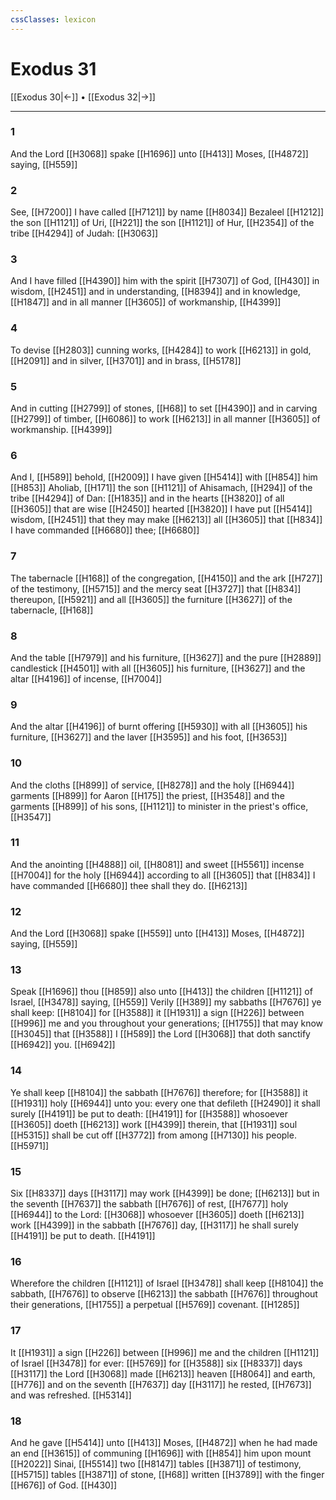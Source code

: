 ```yaml
---
cssClasses: lexicon
---
```

# Exodus 31

[[Exodus 30|←]] • [[Exodus 32|→]]

---

### 1
And the Lord [[H3068]] spake [[H1696]] unto [[H413]] Moses, [[H4872]] saying, [[H559]]

### 2
See, [[H7200]] I have called [[H7121]] by name [[H8034]] Bezaleel [[H1212]] the son [[H1121]] of Uri, [[H221]] the son [[H1121]] of Hur, [[H2354]] of the tribe [[H4294]] of Judah: [[H3063]]

### 3
And I have filled [[H4390]] him with the spirit [[H7307]] of God, [[H430]] in wisdom, [[H2451]] and in understanding, [[H8394]] and in knowledge, [[H1847]] and in all manner [[H3605]] of workmanship, [[H4399]]

### 4
To devise [[H2803]] cunning works, [[H4284]] to work [[H6213]] in gold, [[H2091]] and in silver, [[H3701]] and in brass, [[H5178]]

### 5
And in cutting [[H2799]] of stones, [[H68]] to set [[H4390]] and in carving [[H2799]] of timber, [[H6086]] to work [[H6213]] in all manner [[H3605]] of workmanship. [[H4399]]

### 6
And I, [[H589]] behold, [[H2009]] I have given [[H5414]] with [[H854]]  him [[H853]] Aholiab, [[H171]] the son [[H1121]] of Ahisamach, [[H294]] of the tribe [[H4294]] of Dan: [[H1835]] and in the hearts [[H3820]] of all [[H3605]] that are wise [[H2450]] hearted [[H3820]] I have put [[H5414]] wisdom, [[H2451]] that they may make [[H6213]] all [[H3605]] that [[H834]] I have commanded [[H6680]] thee; [[H6680]]

### 7
The tabernacle [[H168]] of the congregation, [[H4150]] and the ark [[H727]] of the testimony, [[H5715]] and the mercy seat [[H3727]] that [[H834]] thereupon, [[H5921]] and all [[H3605]] the furniture [[H3627]] of the tabernacle, [[H168]]

### 8
And the table [[H7979]] and his furniture, [[H3627]] and the pure [[H2889]] candlestick [[H4501]] with all [[H3605]] his furniture, [[H3627]] and the altar [[H4196]] of incense, [[H7004]]

### 9
And the altar [[H4196]] of burnt offering [[H5930]] with all [[H3605]] his furniture, [[H3627]] and the laver [[H3595]] and his foot, [[H3653]]

### 10
And the cloths [[H899]] of service, [[H8278]] and the holy [[H6944]] garments [[H899]] for Aaron [[H175]] the priest, [[H3548]] and the garments [[H899]] of his sons, [[H1121]] to minister in the priest's office, [[H3547]]

### 11
And the anointing [[H4888]] oil, [[H8081]] and sweet [[H5561]] incense [[H7004]] for the holy [[H6944]] according to all [[H3605]] that [[H834]] I have commanded [[H6680]] thee shall they do. [[H6213]]

### 12
And the Lord [[H3068]] spake [[H559]] unto [[H413]] Moses, [[H4872]] saying, [[H559]]

### 13
Speak [[H1696]] thou [[H859]] also unto [[H413]] the children [[H1121]] of Israel, [[H3478]] saying, [[H559]] Verily [[H389]] my sabbaths [[H7676]] ye shall keep: [[H8104]] for [[H3588]] it [[H1931]] a sign [[H226]] between [[H996]] me and you throughout your generations; [[H1755]] that may know [[H3045]] that [[H3588]] I [[H589]] the Lord [[H3068]] that doth sanctify [[H6942]] you. [[H6942]]

### 14
Ye shall keep [[H8104]] the sabbath [[H7676]] therefore; for [[H3588]] it [[H1931]] holy [[H6944]] unto you: every one that defileth [[H2490]] it shall surely [[H4191]] be put to death: [[H4191]] for [[H3588]] whosoever [[H3605]] doeth [[H6213]] work [[H4399]] therein, that [[H1931]] soul [[H5315]] shall be cut off [[H3772]] from among [[H7130]] his people. [[H5971]]

### 15
Six [[H8337]] days [[H3117]] may work [[H4399]] be done; [[H6213]] but in the seventh [[H7637]] the sabbath [[H7676]] of rest, [[H7677]] holy [[H6944]] to the Lord: [[H3068]] whosoever [[H3605]] doeth [[H6213]] work [[H4399]] in the sabbath [[H7676]] day, [[H3117]] he shall surely [[H4191]] be put to death. [[H4191]]

### 16
Wherefore the children [[H1121]] of Israel [[H3478]] shall keep [[H8104]] the sabbath, [[H7676]] to observe [[H6213]] the sabbath [[H7676]] throughout their generations, [[H1755]] a perpetual [[H5769]] covenant. [[H1285]]

### 17
It [[H1931]] a sign [[H226]] between [[H996]] me and the children [[H1121]] of Israel [[H3478]] for ever: [[H5769]] for [[H3588]] six [[H8337]] days [[H3117]] the Lord [[H3068]] made [[H6213]] heaven [[H8064]] and earth, [[H776]] and on the seventh [[H7637]] day [[H3117]] he rested, [[H7673]] and was refreshed. [[H5314]]

### 18
And he gave [[H5414]] unto [[H413]] Moses, [[H4872]] when he had made an end [[H3615]] of communing [[H1696]] with [[H854]] him upon mount [[H2022]] Sinai, [[H5514]] two [[H8147]] tables [[H3871]] of testimony, [[H5715]] tables [[H3871]] of stone, [[H68]] written [[H3789]] with the finger [[H676]] of God. [[H430]]